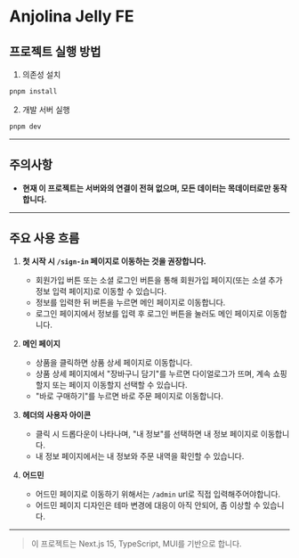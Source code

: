# Anjolina Jelly FE

## 프로젝트 실행 방법

1. 의존성 설치

```bash
pnpm install
```

2. 개발 서버 실행

```bash
pnpm dev
```

---

## 주의사항

- **현재 이 프로젝트는 서버와의 연결이 전혀 없으며, 모든 데이터는 목데이터로만 동작합니다.**

---

## 주요 사용 흐름

1. **첫 시작 시 `/sign-in` 페이지로 이동하는 것을 권장합니다.**

   - 회원가입 버튼 또는 소셜 로그인 버튼을 통해 회원가입 페이지(또는 소셜 추가정보 입력 페이지)로 이동할 수 있습니다.
   - 정보를 입력한 뒤 버튼을 누르면 메인 페이지로 이동합니다.
   - 로그인 페이지에서 정보를 입력 후 로그인 버튼을 눌러도 메인 페이지로 이동합니다.

2. **메인 페이지**

   - 상품을 클릭하면 상품 상세 페이지로 이동합니다.
   - 상품 상세 페이지에서 "장바구니 담기"를 누르면 다이얼로그가 뜨며, 계속 쇼핑할지 또는 페이지 이동할지 선택할 수 있습니다.
   - "바로 구매하기"를 누르면 바로 주문 페이지로 이동합니다.

3. **헤더의 사용자 아이콘**

   - 클릭 시 드롭다운이 나타나며, "내 정보"를 선택하면 내 정보 페이지로 이동합니다.
   - 내 정보 페이지에서는 내 정보와 주문 내역을 확인할 수 있습니다.

4. **어드민**
   - 어드민 페이지로 이동하기 위해서는 `/admin` url로 직접 입력해주어야합니다.
   - 어드민 페이지 디자인은 테마 변경에 대응이 아직 안되어, 좀 이상할 수 있습니다.
     

---

> 이 프로젝트는 Next.js 15, TypeScript, MUI를 기반으로 합니다.
